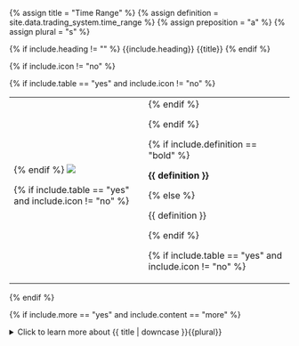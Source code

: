 <!-- TITLE AND DEFINITION starts -->

{% assign title = "Time Range" %}
{% assign definition = site.data.trading_system.time_range %}
{% assign preposition = "a" %}
{% assign plural = "s" %}

<!--------------------------------------------- TITLE AND DEFINITION ends -->

{% if include.heading != "" %}
{{include.heading}} {{title}}
{% endif %}

{% if include.icon != "no" %} 

{% if include.table == "yes" and include.icon != "no" %}
<table class="definitionTable"><tr><td>
{% endif %}

<img src='images/icons/{{include.icon}}{{ title | downcase | replace: " ", "-" }}.png' />

{% if include.table == "yes" and include.icon != "no" %}
</td><td>
{% endif %}

{% endif %}

{% if include.definition == "bold" %}

<strong>{{ definition }}</strong>

{% else %}

{{ definition }}

{% endif %}

{% if include.table == "yes" and include.icon != "no" %}
</td></tr></table>
{% endif %}

{% if include.more == "yes" and include.content == "more" %}
<details><summary class="nobr">Click to learn more about {{ title | downcase }}{{plural}}
</summary>
{% endif %}

{% if include.content != "no" %}

<!--------------------------------------------- CONTENT starts -->



<!--------------------------------------------- CONTENT ends -->

{% endif %}

{% if include.more == "yes" and include.content != "more" %}
<details><summary class="nobr">Click to learn more about {{ title | downcase }}{{plural}}
</summary>
{% endif %}

{% if include.adding != "" %}

{{include.adding}} Adding {{preposition}} {{title}} Node

<!--------------------------------------------- ADDING starts -->

To add a parameter that may be missing, select *Add Missing Params* on the parameters node menu. 

<!-- ADDING ends -->

{% endif %}

{% if include.configuring != "" %}

{{include.configuring}} Configuring the {{title}}

<!-- CONFIGURING starts -->

Select *Configure Time Range* on the menu to access the configuration. The configuration varies slightly depending on the type of session you are running.

{{include.configuring}}# On Backtesting Sessions

```json
{
"initialDatetime": "2019-09-01T00:00:00.000Z",
"finalDatetime": "2019-09-25T00:00:00.000Z"
}
```

* ```initialDatetime``` is the datetime the session starts at. If you don't set an *initialDatetime* the system's fallback mechanism will try to get it from the parameters defined at the level of the trading system.

* ```finalDatetime``` is the datetime the session finishes at. If you don't set a *finalDatetime* at the level of the testing session or the trading system, then calculations will run until the date there is data available.

{{include.configuring}}# On Paper Trading, Forward Testing and Live Trading Sessions

These sessions always start at the datetime the session is run, therefore, there is no configuration of an initial datetime.

```json
{
"finalDatetime": "2019-09-25T00:00:00.000Z"
}
```

* ```finalDatetime``` is the datetime the session finishes at. If you don't set a *finalDatetime* at the level of the testing session or the trading system, then the session runs for one year.

<!--------------------------------------------- CONFIGURING ends -->

{% endif %}

{% if include.starting != "" %}

{{include.starting}} Starting {{preposition}} {{title}}

<!--------------------------------------------- STARTING starts -->

XXXXXXXXXXXXXXXXXXXXXXXXXXXXXXXXXXXXXXXXXXXXXXXXXXXXXX

<!--------------------------------------------- STARTING ends -->

{% endif %}

{% if include.more == "yes" %}
</details>
{% endif %}
